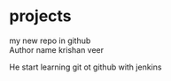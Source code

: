 # projects
my new repo in github
<br>
Author name krishan veer

He start learning git ot github with jenkins 
